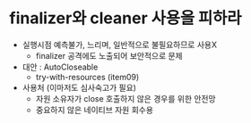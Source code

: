 # finalizer와 cleaner 사용을 피하라
- 실행시점 예측불가, 느리며, 일반적으로 불필요하므로 사용X
    - finalizer 공격에도 노출되어 보안적으로 문제
- 대안 : AutoCloseable
    - try-with-resources (item09)
- 사용처 (이마저도 심사숙고가 필요)
    - 자원 소유자가 close 호출하지 않은 경우를 위한 안전망
    - 중요하지 않은 네이티브 자원 회수용
